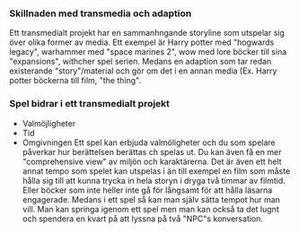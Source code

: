 
### Skillnaden med transmedia och adaption
Ett transmedialt projekt har en sammanhngande storyline som utspelar sig över olika former av media. Ett exempel är Harry potter med "hogwards legacy", warhammer med "space marines 2", wow med lore böcker till sina "expansions", withcher spel serien. Medans en adaption som tar redan existerande "story"/material och gör om det i en annan media (Ex. Harry potter böckerna till film, "the thing". 
### Spel bidrar i ett transmedialt projekt
- Valmöjligheter
- Tid
- Omgivningen
Ett spel kan erbjuda valmöligheter och du som spelare påverkar hur berättelsen berättas ch spelas ut. Du kan även få en mer "comprehensive view" av miljön och karaktärerna. Det är även ett helt annat tempo som spelet kan utspelas i än till exempel en film som måste hålla sig till att kunna trycka in hela storyn i dryga två timmar av filmtid. Eller böcker som inte heller inte gå för långsamt för att hålla läsarna engagerade. Medans i ett spel så kan man själv sätta tempot hur man vill. Man kan springa igenom ett spel men man kan också ta det lugnt och spendera en kvart på att lyssna på två "NPC"s konversation. 